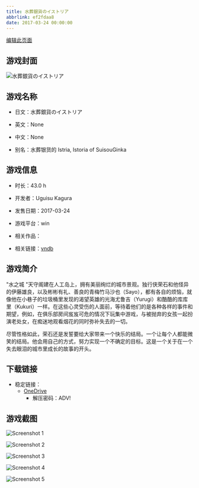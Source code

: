 ```yaml
---
title: 水葬銀貨のイストリア
abbrlink: ef2fdaa8
date: 2017-03-24 00:00:00
---
```

[编辑此页面](https://github.com/ACG-3/ADV3-source/blob/main/source/_posts/games/%E6%B0%B4%E8%91%AC%E9%93%B6%E8%B4%A7%E7%9A%84Istria.md)

## 游戏封面

![水葬銀貨のイストリア](https://pan.timero.xyz/onedrive/img_lib_001/%E6%B0%B4%E8%91%AC%E9%93%B6%E8%B4%A7%E7%9A%84Istria_cover.avif)


## 游戏名称

- 日文：水葬銀貨のイストリア
- 英文：None
- 中文：None

- 别名：水葬银货的 Istria, Istoria of SuisouGinka


## 游戏信息

- 时长：43.0 h
- 开发者：Uguisu Kagura
- 发售日期：2017-03-24
- 游戏平台：win
- 相关作品：

- 相关链接：[vndb](https://vndb.org/v20471)


## 游戏简介

"水之城 "天守阁建在人工岛上，拥有美丽绚烂的城市景观。独行侠荣石和他怪异的伊藤雄良，以及彬彬有礼、善良的青梅竹马沙也（Sayo），都有各自的烦恼，就像他在小巷子的垃圾桶里发现的渴望英雄的光海尤鲁吉（Yurugi）和酷酷的库库里（Kukuri）一样。在这些心灵受伤的人面前，等待着他们的是各种各样的事件和期望，例如，在俱乐部房间岌岌可危的情况下玩集中游戏，与被抛弃的女孩一起扮演老处女，在痴迷地观看烟花的同时弥补失去的一切。

尽管性格如此，荣石还是发誓要给大家带来一个快乐的结局。一个让每个人都能微笑的结局。他会用自己的方式，努力实现一个不确定的目标。这是一个关于在一个失去眼泪的城市里成长的故事的开头。




## 下载链接

- 稳定链接：
    - [OneDrive](https://pan.timero.xyz/onedrive/adv_lib_001/%E6%B0%B4%E8%91%AC%E9%93%B6%E8%B4%A7%E7%9A%84Istria)
        - 解压密码：ADV!



## 游戏截图


![Screenshot 1](https://pan.timero.xyz/onedrive/img_lib_001/%E6%B0%B4%E8%91%AC%E9%93%B6%E8%B4%A7%E7%9A%84Istria_Screenshot_1.avif)

![Screenshot 2](https://pan.timero.xyz/onedrive/img_lib_001/%E6%B0%B4%E8%91%AC%E9%93%B6%E8%B4%A7%E7%9A%84Istria_Screenshot_2.avif)

![Screenshot 3](https://pan.timero.xyz/onedrive/img_lib_001/%E6%B0%B4%E8%91%AC%E9%93%B6%E8%B4%A7%E7%9A%84Istria_Screenshot_3.avif)

![Screenshot 4](https://pan.timero.xyz/onedrive/img_lib_001/%E6%B0%B4%E8%91%AC%E9%93%B6%E8%B4%A7%E7%9A%84Istria_Screenshot_4.avif)

![Screenshot 5](https://pan.timero.xyz/onedrive/img_lib_001/%E6%B0%B4%E8%91%AC%E9%93%B6%E8%B4%A7%E7%9A%84Istria_Screenshot_5.avif)

